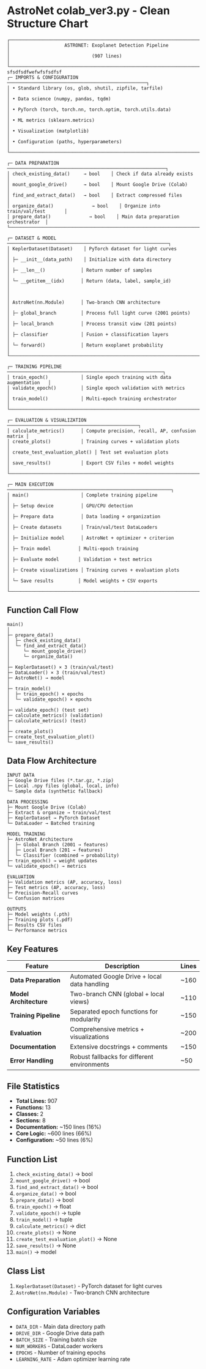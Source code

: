 # **AstroNet colab_ver3.py - Clean Structure Chart**

```
┌─────────────────────────────────────────────────────────────────────────────┐
│                    ASTRONET: Exoplanet Detection Pipeline                   │
│                              (907 lines)                                    │
└─────────────────────────────────────────────────────────────────────────────┘
sfsdfsdfwefwfsfsdfsf
┌─ IMPORTS & CONFIGURATION ───────────────────────────────────────────────────┐
│ • Standard library (os, glob, shutil, zipfile, tarfile)                     │
│ • Data science (numpy, pandas, tqdm)                                        │
│ • PyTorch (torch, torch.nn, torch.optim, torch.utils.data)                  │
│ • ML metrics (sklearn.metrics)                                              │
│ • Visualization (matplotlib)                                                │
│ • Configuration (paths, hyperparameters)                                    │
└─────────────────────────────────────────────────────────────────────────────┘

┌─ DATA PREPARATION ──────────────────────────────────────────────────────────┐
│ check_existing_data()     → bool    │ Check if data already exists          │
│ mount_google_drive()      → bool    │ Mount Google Drive (Colab)            │
│ find_and_extract_data()   → bool    │ Extract compressed files              │
│ organize_data()              → bool    │ Organize into train/val/test       │
│ prepare_data()              → bool    │ Main data preparation orchestrator  │
└─────────────────────────────────────────────────────────────────────────────┘

┌─ DATASET & MODEL ───────────────────────────────────────────────────────────┐
│ KeplerDataset(Dataset)    │ PyTorch dataset for light curves                │
│ ├─ __init__(data_path)    │ Initialize with data directory                  │
│ ├─ __len__()             │ Return number of samples                         │
│ └─ __getitem__(idx)      │ Return (data, label, sample_id)                  │
│                                                                             │
│ AstroNet(nn.Module)      │ Two-branch CNN architecture                      │
│ ├─ global_branch         │ Process full light curve (2001 points)           │
│ ├─ local_branch          │ Process transit view (201 points)                │
│ ├─ classifier            │ Fusion + classification layers               │
│ └─ forward()             │ Return exoplanet probability                  │
└─────────────────────────────────────────────────────────────────────────────┘

┌─ TRAINING PIPELINE ─────────────────────────────────────────────────────────┐
│ train_epoch()            │ Single epoch training with data augmentation   │
│ validate_epoch()         │ Single epoch validation with metrics          │
│ train_model()            │ Multi-epoch training orchestrator              │
└─────────────────────────────────────────────────────────────────────────────┘

┌─ EVALUATION & VISUALIZATION ────────────────────────────────────────────────┐
│ calculate_metrics()      │ Compute precision, recall, AP, confusion matrix │
│ create_plots()           │ Training curves + validation plots             │
│ create_test_evaluation_plot() │ Test set evaluation plots               │
│ save_results()           │ Export CSV files + model weights               │
└─────────────────────────────────────────────────────────────────────────────┘

┌─ MAIN EXECUTION ────────────────────────────────────────────────────────────┐
│ main()                   │ Complete training pipeline                      │
│ ├─ Setup device          │ GPU/CPU detection                              │
│ ├─ Prepare data          │ Data loading + organization                     │
│ ├─ Create datasets       │ Train/val/test DataLoaders                     │
│ ├─ Initialize model      │ AstroNet + optimizer + criterion              │
│ ├─ Train model          │ Multi-epoch training                          │
│ ├─ Evaluate model       │ Validation + test metrics                     │
│ ├─ Create visualizations │ Training curves + evaluation plots            │
│ └─ Save results         │ Model weights + CSV exports                    │
└─────────────────────────────────────────────────────────────────────────────┘
```

## **Function Call Flow**

```
main()
│
├─ prepare_data()
│  ├─ check_existing_data()
│  └─ find_and_extract_data()
│     └─ mount_google_drive()
│     └─ organize_data()
│
├─ KeplerDataset() × 3 (train/val/test)
├─ DataLoader() × 3 (train/val/test)
├─ AstroNet() → model
│
├─ train_model()
│  ├─ train_epoch() × epochs
│  └─ validate_epoch() × epochs
│
├─ validate_epoch() (test set)
├─ calculate_metrics() (validation)
├─ calculate_metrics() (test)
│
├─ create_plots()
├─ create_test_evaluation_plot()
└─ save_results()
```

## **Data Flow Architecture**

```
INPUT DATA
├─ Google Drive files (*.tar.gz, *.zip)
├─ Local .npy files (global, local, info)
└─ Sample data (synthetic fallback)

DATA PROCESSING
├─ Mount Google Drive (Colab)
├─ Extract & organize → train/val/test
├─ KeplerDataset → PyTorch Dataset
└─ DataLoader → Batched training

MODEL TRAINING
├─ AstroNet Architecture
│  ├─ Global Branch (2001 → features)
│  ├─ Local Branch (201 → features)
│  └─ Classifier (combined → probability)
├─ train_epoch() → weight updates
└─ validate_epoch() → metrics

EVALUATION
├─ Validation metrics (AP, accuracy, loss)
├─ Test metrics (AP, accuracy, loss)
├─ Precision-Recall curves
└─ Confusion matrices

OUTPUTS
├─ Model weights (.pth)
├─ Training plots (.pdf)
├─ Results CSV files
└─ Performance metrics
```

## **Key Features**

| Feature | Description | Lines |
|---------|-------------|-------|
| **Data Preparation** | Automated Google Drive + local data handling | ~160 |
| **Model Architecture** | Two-branch CNN (global + local views) | ~110 |
| **Training Pipeline** | Separated epoch functions for modularity | ~150 |
| **Evaluation** | Comprehensive metrics + visualizations | ~200 |
| **Documentation** | Extensive docstrings + comments | ~150 |
| **Error Handling** | Robust fallbacks for different environments | ~50 |

## **File Statistics**

- **Total Lines:** 907
- **Functions:** 13
- **Classes:** 2
- **Sections:** 8
- **Documentation:** ~150 lines (16%)
- **Core Logic:** ~600 lines (66%)
- **Configuration:** ~50 lines (6%)

## **Function List**

1. `check_existing_data()` → bool
2. `mount_google_drive()` → bool
3. `find_and_extract_data()` → bool
4. `organize_data()` → bool
5. `prepare_data()` → bool
6. `train_epoch()` → float
7. `validate_epoch()` → tuple
8. `train_model()` → tuple
9. `calculate_metrics()` → dict
10. `create_plots()` → None
11. `create_test_evaluation_plot()` → None
12. `save_results()` → None
13. `main()` → model

## **Class List**

1. `KeplerDataset(Dataset)` - PyTorch dataset for light curves
2. `AstroNet(nn.Module)` - Two-branch CNN architecture

## **Configuration Variables**

- `DATA_DIR` - Main data directory path
- `DRIVE_DIR` - Google Drive data path
- `BATCH_SIZE` - Training batch size
- `NUM_WORKERS` - DataLoader workers
- `EPOCHS` - Number of training epochs
- `LEARNING_RATE` - Adam optimizer learning rate
